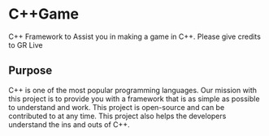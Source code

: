 # C++Game
 C++ Framework to Assist you in making a game in C++.  Please give credits to GR Live
## Purpose
 C++ is one of the most popular programming languages. Our mission with this project is to provide you with a framework that is as simple as possible to understand and work. This project is open-source and can be contributed to at any time. This project also helps the developers understand the ins and outs of C++.